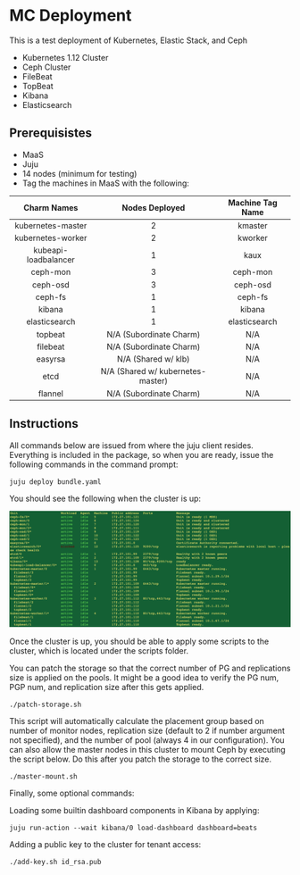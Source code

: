# MC Deployment

This is a test deployment of Kubernetes, Elastic Stack, and Ceph
* Kubernetes 1.12 Cluster
* Ceph Cluster
* FileBeat
* TopBeat
* Kibana
* Elasticsearch

## Prerequisistes
* MaaS
* Juju
* 14 nodes (minimum for testing)
* Tag the machines in MaaS with the following:

| Charm Names | Nodes Deployed | Machine Tag Name |
|:-----------:|:--------------:|:------------:|
| kubernetes-master | 2 | kmaster |
| kubernetes-worker | 2 | kworker | 
| kubeapi-loadbalancer | 1 | kaux |
| ceph-mon | 3 | ceph-mon |
| ceph-osd | 3 | ceph-osd |
| ceph-fs | 1 | ceph-fs |
| kibana | 1 | kibana |
| elasticsearch | 1 | elasticsearch |
| topbeat | N/A (Subordinate Charm) | N/A |
| filebeat | N/A (Subordinate Charm) | N/A |
| easyrsa | N/A (Shared w/ klb) | N/A |
| etcd | N/A (Shared w/ kubernetes-master) | N/A |
| flannel | N/A (Subordinate Charm) | N/A |

## Instructions
All commands below are issued from where the juju client resides. Everything is included in the package, so when you are ready, issue the following commands in the command prompt:
```
juju deploy bundle.yaml
```
You should see the following when the cluster is up:

![alt text](https://github.com/yh742/mc_deployment/blob/master/success.png)

Once the cluster is up, you should be able to apply some scripts to the cluster, which is located under the scripts folder. 

You can patch the storage so that the correct number of PG and replications size is applied on the pools. It might be a good idea to verify the PG num, PGP num, and replication size after this gets applied.
```
./patch-storage.sh 
```
This script will automatically calculate the placement group based on number of monitor nodes, replication size (default to 2 if number argument not specified), and the number of pool (always 4 in our configuration). You can also allow the master nodes in this cluster to mount Ceph by executing the script below. Do this after you patch the storage to the correct size.
```
./master-mount.sh
```
Finally, some optional commands: 

Loading some builtin dashboard components in Kibana by applying:
```
juju run-action --wait kibana/0 load-dashboard dashboard=beats
```
Adding a public key to the cluster for tenant access:
```
./add-key.sh id_rsa.pub
```

